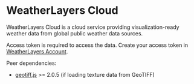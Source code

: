 # WeatherLayers Cloud

WeatherLayers Cloud is a cloud service providing visualization-ready weather data from global public weather data sources.

Access token is required to access the data. Create your access token in [WeatherLayers Account](https://account.weatherlayers.com/).

Peer dependencies:

* [geotiff.js](https://github.com/geotiffjs/geotiff.js/) >= 2.0.5 (if loading texture data from GeoTIFF)

